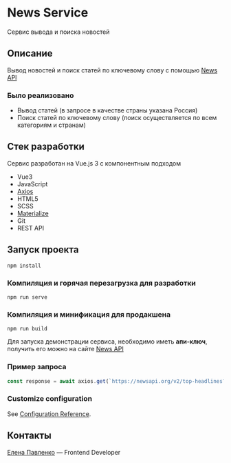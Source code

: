 # News Service
Сервис вывода и поиска новостей

## Описание
Вывод новостей и поиск статей по ключевому слову с помощью [News API](https://newsapi.org/)

### Было реализовано

- Вывод статей (в запросе в качестве страны указана Россия)
- Поиск статей по ключевому слову (поиск осуществляется по всем категориям и странам)

## Стек разработки
Сервис разработан на Vue.js 3 с компонентным подходом

- Vue3
- JavaScript
- [Axios](https://axios-http.com/ru/)
- HTML5
- SCSS
- [Materialize](https://materializecss.com/)
- Git
- REST API

## Запуск проекта
```
npm install
```

### Компиляция и горячая перезагрузка для разработки
```
npm run serve
```

### Компиляция и минификация для продакшена
```
npm run build
```

Для запуска демонстрации сервиса, необходимо иметь **апи-ключ**, получить его можно на сайте [News API](https://newsapi.org/)

### Пример запроса
```js
const response = await axios.get(`https://newsapi.org/v2/top-headlines?country=us&apiKey=YOUR_API_KEY`)
```


### Customize configuration
See [Configuration Reference](https://cli.vuejs.org/config/).

## Контакты

[Елена Павленко](https://t.me/lenapavlenko) — Frontend Developer